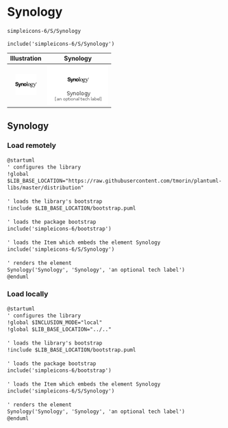 # Synology


```text
simpleicons-6/S/Synology
```

```text
include('simpleicons-6/S/Synology')
```



| Illustration | Synology |
| :---: | :---: |
| ![illustration for Illustration](../../simpleicons-6/S/Synology.png) | ![illustration for Synology](../../simpleicons-6/S/Synology.Local.png) |




## Synology

### Load remotely
```plantuml
@startuml
' configures the library
!global $LIB_BASE_LOCATION="https://raw.githubusercontent.com/tmorin/plantuml-libs/master/distribution"

' loads the library's bootstrap
!include $LIB_BASE_LOCATION/bootstrap.puml

' loads the package bootstrap
include('simpleicons-6/bootstrap')

' loads the Item which embeds the element Synology
include('simpleicons-6/S/Synology')

' renders the element
Synology('Synology', 'Synology', 'an optional tech label')
@enduml
```

### Load locally
```plantuml
@startuml
' configures the library
!global $INCLUSION_MODE="local"
!global $LIB_BASE_LOCATION="../.."

' loads the library's bootstrap
!include $LIB_BASE_LOCATION/bootstrap.puml

' loads the package bootstrap
include('simpleicons-6/bootstrap')

' loads the Item which embeds the element Synology
include('simpleicons-6/S/Synology')

' renders the element
Synology('Synology', 'Synology', 'an optional tech label')
@enduml
```

